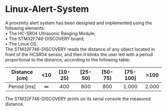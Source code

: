 # Linux-Alert-System
A proximity alert system has been designed and implemented using the following elements:<br />
• The HC-SR04 Ultrasonic Ranging Module;<br />
• The STM32F746-DISCOVERY board;<br />
• The Linux OS.<br />
The STM32F746-DISCOVERY reads the distance of any object located in front of the HCSR04
sensor, and then it blinks the user led with a period proportional to the distance,
according to the following table:

| Distance [cm] | <10 | [10-25) | [25-50) | [50-75) | [75-100] | >100  |
|:-------------:|:---:|:-------:|:-------:|:-------:|:--------:|:-----:|
| Period [ms]   | ∞   | 400     | 600     |800      | 1.000   | 2.000 |

The STM32F746-DISCOVERY prints on its serial console the measured distance.<br />
